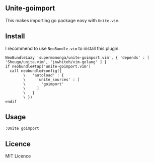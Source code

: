## Unite-goimport

This makes importing go package easy with `Unite.vim`.


## Install

I recommend to use `NeoBundle.vim` to install this plugin.


```vim
NeoBundleLazy 'supermomonga/unite-goimport.vim', { 'depends' : [ 'Shougo/unite.vim', 'jnwhiteh/vim-golang' ] }
if neobundle#tap('unite-goimport.vim')
  call neobundle#config({
        \   'autoload' : {
        \     'unite_sources' : [
        \       'goimport'
        \     ]
        \   }
        \ })
endif
```

## Usage

`:Unite goimport`

## Licence

MIT Licence
